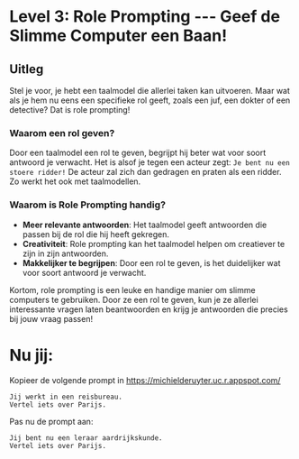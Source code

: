# Level 3: Role Prompting --- Geef de Slimme Computer een Baan!

## Uitleg
Stel je voor, je hebt een taalmodel die allerlei taken kan uitvoeren. Maar wat als je hem nu eens een specifieke rol geeft, zoals een juf, een dokter of een detective? Dat is role prompting!

### Waarom een rol geven?

Door een taalmodel een rol te geven, begrijpt hij beter wat voor soort antwoord je verwacht. Het is alsof je tegen een acteur zegt: `Je bent nu een stoere ridder!` De acteur zal zich dan gedragen en praten als een ridder. Zo werkt het ook met taalmodellen.

### Waarom is Role Prompting handig?

- **Meer relevante antwoorden**: Het taalmodel geeft antwoorden die passen bij de rol die hij heeft gekregen.
- **Creativiteit**: Role prompting kan het taalmodel helpen om creatiever te zijn in zijn antwoorden.
- **Makkelijker te begrijpen**: Door een rol te geven, is het duidelijker wat voor soort antwoord je verwacht.

Kortom, role prompting is een leuke en handige manier om slimme computers te gebruiken. Door ze een rol te geven, kun je ze allerlei interessante vragen laten beantwoorden en krijg je antwoorden die precies bij jouw vraag passen!

# Nu jij:
Kopieer de volgende prompt in https://michielderuyter.uc.r.appspot.com/

    Jij werkt in een reisbureau. 
    Vertel iets over Parijs.

Pas nu de prompt aan:

    Jij bent nu een leraar aardrijkskunde. 
    Vertel iets over Parijs.